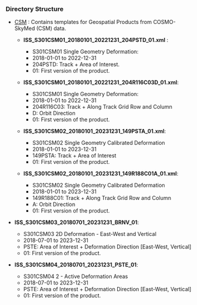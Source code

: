 ### Directory Structure

- [CSM](CSM) : Contains templates for Geospatial Products from COSMO-SkyMed (CSM) data.
  - **ISS_S301CSM01_20180101_20221231_204PSTD_01.xml** : 
    - S301CSM01 Single Geometry Deformation:
    - 2018-01-01 to 2022-12-31
    - 204PSTD: Track + Area of Interest.
    - 01: First version of the product.


  - **ISS_S301CSM01_20180101_20221231_204R116C03D_01.xml**:
    - S301CSM01 Single Geometry Deformation:
    - 2018-01-01 to 2022-12-31
    - 204R116C03: Track + Along Track Grid Row and Column
    - D: Orbit Direction
    - 01: First version of the product.


  - **ISS_S301CSM02_20180101_20231231_149PSTA_01.xml**:
    - S301CSM02 Single Geometry Calibrated Deformation
    - 2018-01-01 to 2023-12-31
    - 149PSTA: Track + Area of Interest
    - 01: First version of the product.
  

  - **ISS_S301CSM02_20180101_20231231_149R188C01A_01.xml**:
    - S301CSM02 Single Geometry Calibrated Deformation
    - 2018-01-01 to 2023-12-31
    - 149R188C01: Track + Along Track Grid Row and Column
    - A: Orbit Direction
    - 01: First version of the product.


- **ISS_S301CSM03_20180701_20231231_BRNV_01**:
    - S301CSM03 2D Deformation - East-West and Vertical
    - 2018-07-01 to 2023-12-31
    - PSTE:  Area of Interest + Deformation Direction [East-West, Vertical]
    - 01: First version of the product.

    
- **ISS_S301CSM04_20180701_20231231_PSTE_01**:
    - S301CSM04 2 - Active Deformation Areas
    - 2018-07-01 to 2023-12-31
    - PSTE: Area of Interest + Deformation Direction [East-West, Vertical]
    - 01: First version of the product.
    